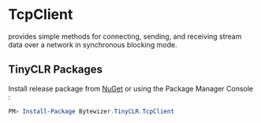 # TcpClient

provides simple methods for connecting, sending, and receiving stream data over a network in synchronous blocking mode.

## TinyCLR Packages
Install release package from [NuGet](https://www.nuget.org/packages?q=bytewizer.tinyclr) or using the Package Manager Console :
```powershell
PM> Install-Package Bytewizer.TinyCLR.TcpClient
```